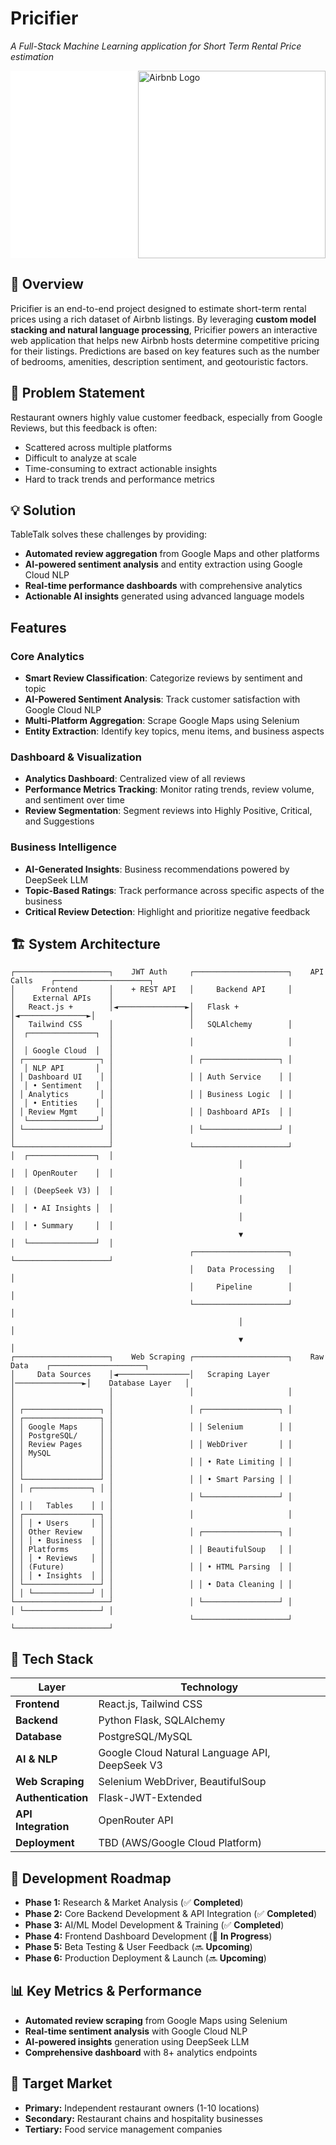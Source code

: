 # **Pricifier**             
*A Full-Stack Machine Learning application for Short Term Rental Price estimation*  

<div style="display: flex; justify-content: flex-end; padding-right; background-color: white;">
  <img src="https://upload.wikimedia.org/wikipedia/commons/thumb/6/69/Airbnb_Logo_Bélo.svg/2560px-Airbnb_Logo_Bélo.svg.png"
       alt="Airbnb Logo"
       width="300" />
</div>


## **📌 Overview**
Pricifier is an end-to-end project designed to estimate short-term rental prices using a rich dataset of Airbnb listings. By leveraging **custom model stacking and natural language processing**, Pricifier powers an interactive web application that helps new Airbnb hosts determine competitive pricing for their listings. Predictions are based on key features such as the number of bedrooms, amenities, description sentiment, and geotouristic factors.

## **🎯 Problem Statement**
Restaurant owners highly value customer feedback, especially from Google Reviews, but this feedback is often:
- Scattered across multiple platforms
- Difficult to analyze at scale
- Time-consuming to extract actionable insights
- Hard to track trends and performance metrics

## **💡 Solution**
TableTalk solves these challenges by providing:
- **Automated review aggregation** from Google Maps and other platforms
- **AI-powered sentiment analysis** and entity extraction using Google Cloud NLP
- **Real-time performance dashboards** with comprehensive analytics
- **Actionable AI insights** generated using advanced language models

## Features

### Core Analytics
- **Smart Review Classification**: Categorize reviews by sentiment and topic  
- **AI-Powered Sentiment Analysis**: Track customer satisfaction with Google Cloud NLP  
- **Multi-Platform Aggregation**: Scrape Google Maps using Selenium  
- **Entity Extraction**: Identify key topics, menu items, and business aspects  

### Dashboard & Visualization
- **Analytics Dashboard**: Centralized view of all reviews  
- **Performance Metrics Tracking**: Monitor rating trends, review volume, and sentiment over time  
- **Review Segmentation**: Segment reviews into Highly Positive, Critical, and Suggestions  


### Business Intelligence
- **AI-Generated Insights**: Business recommendations powered by DeepSeek LLM  
- **Topic-Based Ratings**: Track performance across specific aspects of the business  
- **Critical Review Detection**: Highlight and prioritize negative feedback  
 


## **🏗 System Architecture**

```
┌─────────────────────┐    JWT Auth     ┌─────────────────────┐    API Calls    ┌─────────────────────┐
│      Frontend       │    + REST API   │     Backend API     │                 │    External APIs    │
│   React.js +        │◄───────────────►│   Flask +           │◄───────────────►│                     │
│   Tailwind CSS      │                 │   SQLAlchemy        │                 │  ┌───────────────┐  │
│                     │                 │                     │                 │  │ Google Cloud  │  │
│ ┌─────────────────┐ │                 │ ┌─────────────────┐ │                 │  │ NLP API       │  │
│ │ Dashboard UI    │ │                 │ │ Auth Service    │ │                 │  │ • Sentiment   │  │
│ │ Analytics       │ │                 │ │ Business Logic  │ │                 │  │ • Entities    │  │
│ │ Review Mgmt     │ │                 │ │ Dashboard APIs  │ │                 │  └───────────────┘  │
│ └─────────────────┘ │                 │ └─────────────────┘ │                 │                     │
└─────────────────────┘                 └─────────────────────┘                 │  ┌───────────────┐  │
                                                   │                             │  │ OpenRouter    │  │
                                                   │                             │  │ (DeepSeek V3) │  │
                                                   │                             │  │ • AI Insights │  │
                                                   │                             │  │ • Summary     │  │
                                                   ▼                             │  └───────────────┘  │
                                        ┌─────────────────────┐                 └─────────────────────┘
                                        │   Data Processing   │                            │
                                        │     Pipeline        │                            │
                                        └─────────────────────┘                            │
                                                   │                                       │
                                                   ▼                                       │
┌─────────────────────┐    Web Scraping ┌─────────────────────┐    Raw Data    ┌─────────────────────┐
│     Data Sources    │◄────────────────│   Scraping Layer   │───────────────►│    Database Layer   │
│                     │                 │                     │                 │                     │
│ ┌─────────────────┐ │                 │ ┌─────────────────┐ │                 │ ┌─────────────────┐ │
│ │ Google Maps     │ │                 │ │ Selenium        │ │                 │ │ PostgreSQL/     │ │
│ │ Review Pages    │ │                 │ │ WebDriver       │ │                 │ │ MySQL           │ │
│ │                 │ │                 │ │ • Rate Limiting │ │                 │ │                 │ │
│ └─────────────────┘ │                 │ │ • Smart Parsing │ │                 │ │ ┌─────────────┐ │ │
│                     │                 │ └─────────────────┘ │                 │ │ │   Tables    │ │ │
│ ┌─────────────────┐ │                 │                     │                 │ │ │ • Users     │ │ │
│ │ Other Review    │ │                 │ ┌─────────────────┐ │                 │ │ │ • Business  │ │ │
│ │ Platforms       │ │                 │ │ BeautifulSoup   │ │                 │ │ │ • Reviews   │ │ │
│ │ (Future)        │ │                 │ │ • HTML Parsing  │ │                 │ │ │ • Insights  │ │ │
│ └─────────────────┘ │                 │ │ • Data Cleaning │ │                 │ │ └─────────────┘ │ │
└─────────────────────┘                 │ └─────────────────┘ │                 │ └─────────────────┘ │
                                        └─────────────────────┘                 └─────────────────────┘
```


## **📐 Tech Stack**

| **Layer**           | **Technology** |
|---------------------|----------------|
| **Frontend**        | React.js, Tailwind CSS |
| **Backend**         | Python Flask, SQLAlchemy |
| **Database**        | PostgreSQL/MySQL |
| **AI & NLP**        | Google Cloud Natural Language API, DeepSeek V3 |
| **Web Scraping**    | Selenium WebDriver, BeautifulSoup |
| **Authentication** | Flask-JWT-Extended |
| **API Integration** | OpenRouter API |
| **Deployment**      | TBD (AWS/Google Cloud Platform) |


## **📅 Development Roadmap**

- **Phase 1:** Research & Market Analysis (✅ **Completed**)
- **Phase 2:** Core Backend Development & API Integration (✅ **Completed**)
- **Phase 3:** AI/ML Model Development & Training (✅ **Completed**)
- **Phase 4:** Frontend Dashboard Development (🔄 **In Progress**)
- **Phase 5:** Beta Testing & User Feedback (🔜 **Upcoming**)
- **Phase 6:** Production Deployment & Launch (🔜 **Upcoming**)

## **📊 Key Metrics & Performance**
- **Automated review scraping** from Google Maps using Selenium
- **Real-time sentiment analysis** with Google Cloud NLP
- **AI-powered insights** generation using DeepSeek LLM
- **Comprehensive dashboard** with 8+ analytics endpoints

## **🎯 Target Market**
- **Primary:** Independent restaurant owners (1-10 locations)
- **Secondary:** Restaurant chains and hospitality businesses
- **Tertiary:** Food service management companies
